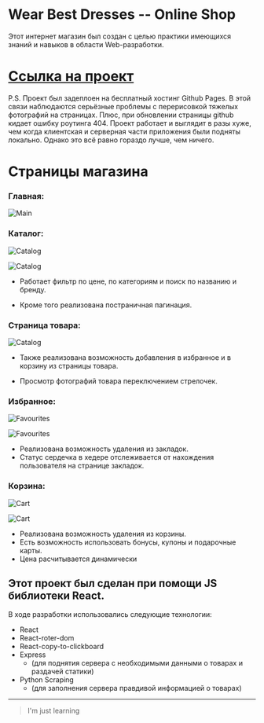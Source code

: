 # Wear Best Dresses -- Online Shop

Этот интернет магазин был создан с целью практики имеющихся знаний и навыков в области Web-разработки.

# **[Ссылка на проект](https://daniilboyarinkov.github.io/WearBestDresses__Online_Shop)**

P.S. Проект был задеплоен на бесплатный хостинг Github Pages. В этой связи наблюдаются серьёзные проблемы с перерисовкой тяжелых фотографий на страницах. Плюс, при обновлении страницы github кидает ошибку роутинга 404. Проект работает и выглядит в разы хуже, чем когда клиентская и серверная части приложения были подняты локально.
Однако это всё равно гораздо лучше, чем ничего. 

# Страницы магазина

### Главная:

![Main](client/for_readme/1.jpg)

### Каталог:

![Catalog](client/for_readme/2-1.jpg)

![Catalog](client/for_readme/2-2.jpg)

-   Работает фильтр по цене, по категориям и поиск по названию и бренду.

-   Кроме того реализована постраничная пагинация.

### Страница товара:

![Catalog](client/for_readme/3.jpg)

-   Также реализована возможность добавления в избранное и в корзину из страницы товара.

-   Просмотр фотографий товара переключением стрелочек.

### Избранное:

![Favourites](client/for_readme/4-1.jpg)

![Favourites](client/for_readme/4-2.jpg)

-   Реализована возможность удаления из закладок.
-   Статус сердечка в хедере отслеживается от нахождения пользователя на странице закладок.

### Корзина:

![Cart](client/for_readme/5-1.jpg)

![Cart](client/for_readme/5-2.jpg)

-   Реализована возможность удаления из корзины.
-   Есть возможность использовать бонусы, купоны и подарочные карты.
-   Цена расчитывается динамически

## Этот проект был сделан при помощи JS библиотеки React.

В ходе разработки использовались следующие технологии:

-   React
-   React-roter-dom
-   React-copy-to-clickboard
-   Express
    -   (для поднятия сервера с необходимыми данными о товарах и раздачей статики)
-   Python Scraping
    -   (для заполнения сервера правдивой информацией о товарах)

---

> I'm just learning
